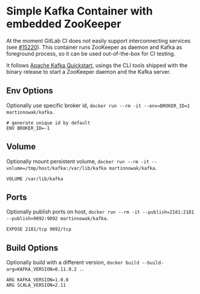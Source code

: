 # Simple Kafka Container with embedded ZooKeeper

At the moment GitLab CI does not easily support interconnecting services (see
[#15220](https://gitlab.com/gitlab-org/gitlab-ce/issues/15220)). This container
runs ZooKeeper as daemon and Kafka as foreground process, so it can be used
out-of-the-box for CI testing.

It follows [Apache Kafka Quickstart](https://kafka.apache.org/quickstart),
usings the CLI tools shipped with the binary release to start a ZooKeeper daemon
and the Kafka server.

## Env Options

Optionally use specific broker id, `docker run --rm -it --env=BROKER_ID=1 martinnowak/kafka`.
```
# generate unique id by default
ENV BROKER_ID=-1
```

## Volume

Optionally mount persistent volume, `docker run --rm -it --volume=/tmp/host/kafka:/var/lib/kafka martinnowak/kafka`.
```
VOLUME /var/lib/kafka
```

## Ports

Optionally publish ports on host, `docker run --rm -it --publish=2181:2181 --publish=9092:9092 martinnowak/kafka`.
```
EXPOSE 2181/tcp 9092/tcp
```

## Build Options

Optionally build with a different version, `docker build --build-arg=KAFKA_VERSION=0.11.0.2 .`.
```
ARG KAFKA_VERSION=1.0.0
ARG SCALA_VERSION=2.11
```

